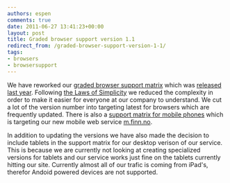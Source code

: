 ```yaml
---
authors: espen
comments: true
date: 2011-06-27 13:41:23+00:00
layout: post
title: Graded browser support version 1.1
redirect_from: /graded-browser-support-version-1-1/
tags:
- browsers
- browsersupport
---
```


We have reworked our [graded browser support matrix](http://labs.finn.no/nettlesermatrisen/) which was [released last year](/2011/01/07/graded-browser-support-at-finn-no/). Following [the Laws of Simplicity](http://lawsofsimplicity.com/) we reduced the complexity in order to make it easier for everyone at our company to understand. We cut a lot of the version number into targeting latest for browsers which are frequently updated. There is also a [support matrix for mobile phones](http://labs.finn.no/nettlesermatrisen/phone.html) which is targeting our new mobile web service [m.finn.no](http://m.finn.no).

In addition to updating the versions we have also made the decision to include tablets in the support matrix for our desktop verison of our service. This is because we are currently not looking at creating specialized versions for tablets and our service works just fine on the tablets currently hitting our site. Currently almost all of our trafic is coming from iPad's, therefor Andoid powered devices are not supported.